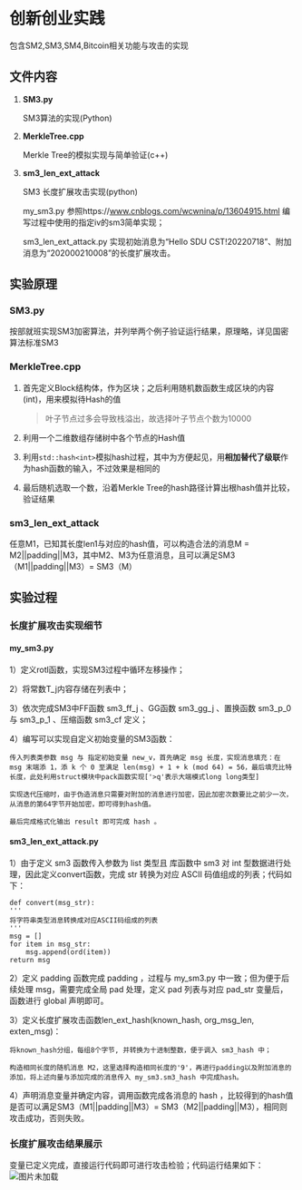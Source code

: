# 创新创业实践

包含SM2,SM3,SM4,Bitcoin相关功能与攻击的实现



## 文件内容

1. **SM3.py**

   SM3算法的实现(Python)

2. **MerkleTree.cpp**

   Merkle Tree的模拟实现与简单验证(c++)
   
3. **sm3_len_ext_attack**
   
   SM3 长度扩展攻击实现(python)

   my_sm3.py 参照https://www.cnblogs.com/wcwnina/p/13604915.html 编写过程中使用的指定iv的sm3简单实现；

   sm3_len_ext_attack.py 实现初始消息为“Hello SDU CST!20220718”、附加消息为“202000210008”的长度扩展攻击。




## 实验原理

### **SM3.py**

按部就班实现SM3加密算法，并列举两个例子验证运行结果，原理略，详见国密算法标准SM3



### **MerkleTree.cpp**

1. 首先定义Block结构体，作为区块；之后利用随机数函数生成区块的内容(int)，用来模拟待Hash的值

   > 叶子节点过多会导致栈溢出，故选择叶子节点个数为10000

2. 利用一个二维数组存储树中各个节点的Hash值

3. 利用`std::hash<int>`模拟hash过程，其中为方便起见，用**相加替代了级联**作为hash函数的输入，不过效果是相同的

4. 最后随机选取一个数，沿着Merkle Tree的hash路径计算出根hash值并比较，验证结果



### **sm3_len_ext_attack**

任意M1，已知其长度len1与对应的hash值，可以构造合法的消息M = M2||padding||M3，其中M2、M3为任意消息，且可以满足SM3（M1||padding||M3）= SM3（M）

## 实验过程

### 长度扩展攻击实现细节

#### my_sm3.py 

1）定义rotl函数，实现SM3过程中循环左移操作；

2）将常数T_j内容存储在列表中；

3）依次完成SM3中FF函数 sm3_ff_j 、GG函数 sm3_gg_j 、置换函数 sm3_p_0 与 sm3_p_1 、压缩函数 sm3_cf 定义；

4）编写可以实现自定义初始变量的SM3函数：

    传入列表类参数 msg 与 指定初始变量 new_v，首先确定 msg 长度，实现消息填充：在 msg 末端添 1，添 k 个 0 至满足 len(msg) + 1 + k (mod 64) = 56，最后填充比特长度，此处利用struct模块中pack函数实现['>q'表示大端模式long long类型]
    
    实现迭代压缩时，由于伪造消息只需要对附加的消息进行加密，因此加密次数要比之前少一次，从消息的第64字节开始加密，即可得到hash值。
    
    最后完成格式化输出 result 即可完成 hash 。
    
#### sm3_len_ext_attack.py

1）由于定义 sm3 函数传入参数为 list 类型且 库函数中 sm3 对 int 型数据进行处理，因此定义convert函数，完成 str 转换为对应 ASCII 码值组成的列表；代码如下：

    def convert(msg_str):
    '''
    将字符串类型消息转换成对应ASCII码组成的列表
    '''
    msg = []
    for item in msg_str:
        msg.append(ord(item))
    return msg

2）定义 padding 函数完成 padding ，过程与 my_sm3.py 中一致；但为便于后续处理 msg，需要完成全局 pad 处理，定义 pad 列表与对应 pad_str 变量后，函数进行 global 声明即可。

3）定义长度扩展攻击函数len_ext_hash(known_hash, org_msg_len, exten_msg)：

    将known_hash分组，每组8个字节, 并转换为十进制整数，便于调入 sm3_hash 中；
    
    构造相同长度的随机消息 M2，这里选择构造相同长度的'9'，再进行padding以及附加消息的添加，将上述向量与添加完成的消息传入 my_sm3.sm3_hash 中完成hash。

4）声明消息变量并确定内容，调用函数完成各消息的 hash ，比较得到的hash值是否可以满足SM3（M1||padding||M3）= SM3（M2||padding||M3），相同则攻击成功，否则失败。

### 长度扩展攻击结果展示
变量已定义完成，直接运行代码即可进行攻击检验；代码运行结果如下：
![图片未加载](https://github.com/l921n/chaos/blob/main/01.png "SM3长度扩展攻击展示")
